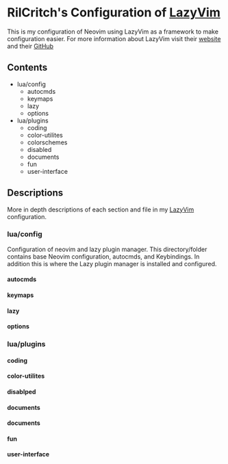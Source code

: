 # RilCritch's Configuration of [LazyVim](https://www.lazyvim.org/)
This is my configuration of Neovim using LazyVim as a framework to make configuration easier. For more information about LazyVim visit their [website](https://www.lazyvim.org/) and their [GitHub](https://github.com/LazyVim/LazyVim)
## Contents
- lua/config
    - autocmds
    - keymaps
    - lazy
    - options
- lua/plugins
    - coding
    - color-utilites
    - colorschemes
    - disabled
    - documents
    - fun
    - user-interface
## Descriptions
More in depth descriptions of each section and file in my [LazyVim](https://www.lazyvim.org/) configuration.
### lua/config
Configuration of neovim and lazy plugin manager. This directory/folder contains base Neovim configuration, autocmds, and Keybindings. In addition this is where the Lazy plugin manager is installed and configured.
#### autocmds
#### keymaps
#### lazy
#### options
### lua/plugins
#### coding
#### color-utilites
#### disablped
#### documents
#### documents
#### fun
#### user-interface

<!--- vim options
vim:fileencoding=utf-8:shiftwidth=4:tabstop=4
--->
